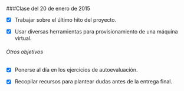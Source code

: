 ###Clase del 20 de enero de 2015

* [X] Trabajar sobre el último hito del proyecto.

* [X] Usar diversas herramientas para provisionamiento de una máquina virtual.


###### Otros objetivos

* [X] Ponerse al día en los ejercicios de autoevaluación.

* [X] Recopilar recursos para plantear dudas antes de la entrega final.